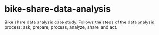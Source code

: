 # bike-share-data-analysis
Bike share data analysis case study. Follows the steps of the data analysis process: ask, prepare, process, analyze, share, and act.
